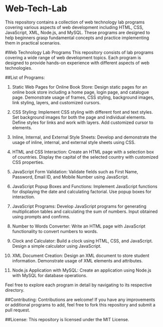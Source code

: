 # Web-Tech-Lab
This repository contains a collection of web technology lab programs covering various aspects of web development including HTML, CSS, JavaScript, XML, Node.js, and MySQL. These programs are designed to help beginners grasp fundamental concepts and practice implementing them in practical scenarios.

#Web Technology Lab Programs
This repository consists of lab programs covering a wide range of web development topics. Each program is designed to provide hands-on experience with different aspects of web technologies.

##List of Programs:
1. Static Web Pages for Online Book Store:
Design static pages for an online book store including a home page, login page, and catalogue page.
Demonstrate usage of frames, CSS styling, background images, link styling, layers, and customized cursors.

2. CSS Styling:
Implement CSS styling with different font and text styles.
Set background images for both the page and individual elements.
Define styles for links and work with layers.
Add customized cursor to elements.

4. Inline, Internal, and External Style Sheets:
Develop and demonstrate the usage of inline, internal, and external style sheets using CSS.

5. HTML and CSS Interaction:
Create an HTML page with a selection box of countries.
Display the capital of the selected country with customized CSS properties.

6. JavaScript Form Validation:
Validate fields such as First Name, Password, Email ID, and Mobile Number using JavaScript.

7. JavaScript Popup Boxes and Functions:
Implement JavaScript functions for displaying the date and calculating factorial.
Use popup boxes for interaction.

8. JavaScript Programs:
Develop JavaScript programs for generating multiplication tables and calculating the sum of numbers.
Input obtained using prompts and confirms.

9. Number to Words Converter:
Write an HTML page with JavaScript functionality to convert numbers to words.

10. Clock and Calculator:
Build a clock using HTML, CSS, and JavaScript.
Design a simple calculator using JavaScript.

11. XML Document Creation:
Design an XML document to store student information.
Demonstrate usage of XML elements and attributes.

12. Node.js Application with MySQL:
Create an application using Node.js with MySQL for database operations.

Feel free to explore each program in detail by navigating to its respective directory.

##Contributing:
Contributions are welcome! If you have any improvements or additional programs to add, feel free to fork this repository and submit a pull request.

##License:
This repository is licensed under the MIT License.
